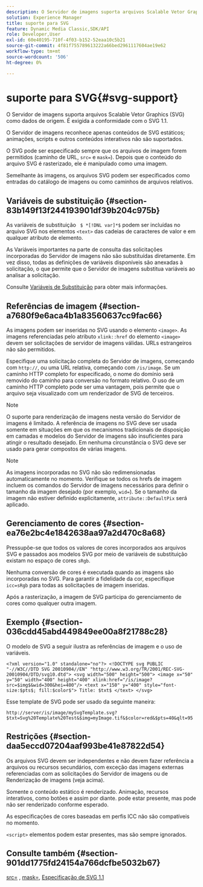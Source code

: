 ```yaml
---
description: O Servidor de imagens suporta arquivos Scalable Vetor Graphics (SVG) como dados de origem. É exigida a conformidade com o SVG 1.1.
solution: Experience Manager
title: suporte para SVG
feature: Dynamic Media Classic,SDK/API
role: Developer,User
exl-id: 60e40195-710f-4f03-b152-52eaa10c5b21
source-git-commit: 4f81f755789613222a66bed2961117604ae19e62
workflow-type: tm+mt
source-wordcount: '506'
ht-degree: 0%

---
```


# suporte para SVG{#svg-support}

O Servidor de imagens suporta arquivos Scalable Vetor Graphics (SVG) como dados de origem. É exigida a conformidade com o SVG 1.1.

O Servidor de imagens reconhece apenas conteúdos de SVG estáticos; animações, scripts e outros conteúdos interativos não são suportados.

O SVG pode ser especificado sempre que os arquivos de imagem forem permitidos (caminho de URL, `src=` e `mask=`). Depois que o conteúdo do arquivo SVG é rasterizado, ele é manipulado como uma imagem.

Semelhante às imagens, os arquivos SVG podem ser especificados como entradas do catálogo de imagens ou como caminhos de arquivos relativos.

## Variáveis de substituição {#section-83b149f13f244193901df39b204c975b}

As variáveis de substituição ` $ *[!DNL var]*$` podem ser incluídas no arquivo SVG nos elementos `<text>` das cadeias de caracteres de valor e em qualquer atributo de elemento.

As Variáveis importantes na parte de consulta das solicitações incorporadas do Servidor de imagens não são substituídas diretamente. Em vez disso, todas as definições de variáveis disponíveis são anexadas à solicitação, o que permite que o Servidor de imagens substitua variáveis ao analisar a solicitação.

Consulte [Variáveis de Substituição](../../../../../is-api/http-ref/image-serving-api-ref/c-http-protocol-reference/c-syntax-and-features/r-is-http-substitution-variables.md#reference-90dc01aba44940e4acdd0c6476e7aa5a) para obter mais informações.

## Referências de imagem {#section-a7680f9e6aca4b1a83560637cc9fac66}

As imagens podem ser inseridas no SVG usando o elemento `<image>`. As imagens referenciadas pelo atributo `xlink::href` do elemento `<image>` devem ser solicitações de servidor de imagens válidas. URLs estrangeiros não são permitidos.

Especifique uma solicitação completa do Servidor de imagens, começando com `http://`, ou uma URL relativa, começando com `/is/image`. Se um caminho HTTP completo for especificado, o nome do domínio será removido do caminho para conversão no formato relativo. O uso de um caminho HTTP completo pode ser uma vantagem, pois permite que o arquivo seja visualizado com um renderizador de SVG de terceiros.

>[!NOTE]
>
>O suporte para renderização de imagens nesta versão do Servidor de imagens é limitado. A referência de imagens no SVG deve ser usada somente em situações em que os mecanismos tradicionais de disposição em camadas e modelos do Servidor de imagens são insuficientes para atingir o resultado desejado. Em nenhuma circunstância o SVG deve ser usado para gerar compostos de várias imagens.

>[!NOTE]
>
>As imagens incorporadas no SVG não são redimensionadas automaticamente no momento. Verifique se todos os hrefs de imagem incluem os comandos do Servidor de imagens necessários para definir o tamanho da imagem desejado (por exemplo, `wid=`). Se o tamanho da imagem não estiver definido explicitamente, `attribute::DefaultPix` será aplicado.

## Gerenciamento de cores {#section-ea76e2bc4e1842638aa97a2d470c8a68}

Pressupõe-se que todos os valores de cores incorporados aos arquivos SVG e passados aos modelos SVG por meio de variáveis de substituição existam no espaço de cores `sRgb`.

Nenhuma conversão de cores é executada quando as imagens são incorporadas no SVG. Para garantir a fidelidade da cor, especifique `icc=sRgb` para todas as solicitações de imagem inseridas.

Após a rasterização, a imagem de SVG participa do gerenciamento de cores como qualquer outra imagem.

## Exemplo {#section-036cdd45abd449849ee00a8f21788c28}

O modelo de SVG a seguir ilustra as referências de imagem e o uso de variáveis.

`<?xml version="1.0" standalone="no"?> <!DOCTYPE svg PUBLIC "-//W3C//DTD SVG 20010904//EN" "http://www.w3.org/TR/2001/REC-SVG-20010904/DTD/svg10.dtd"> <svg width="500" height="500"> <image x="50" y="50" width="400" height="400" xlink:href="/is/image?src=$img$&wid=300&hei=400"/> <text x="150" y="400" style="font-size:$pts$; fill:$color$"> Title: $txt$ </text> </svg>`

Esse template de SVG pode ser usado da seguinte maneira:

`http://server/is/image/mySvgTemplate.svg?$txt=Svg%20Template%20Test&$img=myImage.tif&$color=red&$pts=40&qlt=95`

## Restrições {#section-daa5eccd07204aaf993be41e87822d54}

Os arquivos SVG devem ser independentes e não devem fazer referência a arquivos ou recursos secundários, com exceção das imagens externas referenciadas com as solicitações do Servidor de imagens ou de Renderização de imagens (veja acima).

Somente o conteúdo estático é renderizado. Animação, recursos interativos, como botões e assim por diante. pode estar presente, mas pode não ser renderizado conforme esperado.

As especificações de cores baseadas em perfis ICC não são compatíveis no momento.

`<script>` elementos podem estar presentes, mas são sempre ignorados.

## Consulte também {#section-901dd1775fd24154a766dcfbe5032b67}

[src=](../../../../../is-api/http-ref/image-serving-api-ref/c-http-protocol-reference/c-command-reference/r-src.md#reference-f6506637778c4c69bf106a7924a91ab1) , [mask=](../../../../../is-api/http-ref/image-serving-api-ref/c-http-protocol-reference/c-command-reference/r-mask.md#reference-922254e027404fb890b850e2723ee06e), [Especificação de SVG 1.1](https://www.w3.org/TR/SVG11/)
